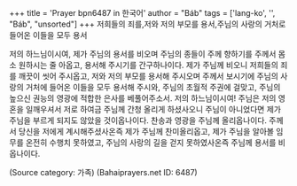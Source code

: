 +++
title = 'Prayer bpn6487 in 한국어'
author = "Báb"
tags = ['lang-ko', '', "Báb", "unsorted"]
+++
저희들의 죄를,저와 저의 부모를 용서,주님의 사랑의 거처로 들어온 이들을 모두 용서

저의 하느님이시여, 제가 주님의 용서를 비오며 주님의 종들이 주께 향하기를 주께서 몸소 원하시는 줄 아옵고, 용서해 주시기를 간구하나이다. 제가 주님께 비오니 저희들의 죄를 깨끗이 씻어 주시옵고, 저와 저의 부모를 용서해 주시오며 주께서 보시기에 주님의 사랑의 거처에 들어온 이들을 모두 용서해 주시와, 주님의 초월적 주권에 걸맞고, 주님의 높으신 권능의 영광에 적합한 은사를 베풀어주소서.
저의 하느님이시여! 주님은 저의 영혼을 일깨우셔서 저로 하여금 주님께 간청 올리게 하셨사오니 주님이 아니었다면 제가 주님을 부르게 되지도 않았을 것이옵나이다. 찬송과 영광을 주님께 올리옵나이다. 주께서 당신을 저에게 계시해주셨사온즉 제가 주님께 찬미올리옵고, 제가 주님을 알아볼 임무를 온전히 수행치 못하였고, 주님의 사랑의 길을 걷지 못하였사온즉 주님께 용서를 비옵나이다.

(Source category: 가족)
(Bahaiprayers.net ID: 6487)
